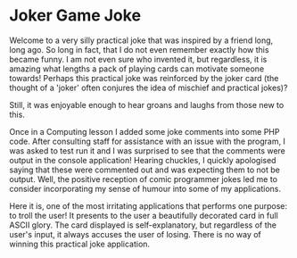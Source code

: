 # Joker Game Joke

Welcome to a very silly practical joke that was inspired by a friend long, long ago.
So long in fact, that I do not even remember exactly how this became funny.
I am not even sure who invented it, but regardless, it is amazing what lengths a pack of playing cards can motivate someone towards!
Perhaps this practical joke was reinforced by the joker card (the thought of a 'joker' often conjures the idea of mischief and practical jokes)?

Still, it was enjoyable enough to hear groans and laughs from those new to this.

Once in a Computing lesson I added some joke comments into some PHP code.
After consulting staff for assistance with an issue with the program, I was asked to test run it and I was surprised to see that the comments were output in the console application!
Hearing chuckles, I quickly apologised saying that these were commented out and was expecting them to not be output.
Well, the positive reception of comic programmer jokes led me to consider incorporating my sense of humour into some of my applications.

Here it is, one of the most irritating applications that performs one purpose: to troll the user!
It presents to the user a beautifully decorated card in full ASCII glory.
The card displayed is self-explanatory, but regardless of the user's input, it always accuses the user of losing.
There is no way of winning this practical joke application.
